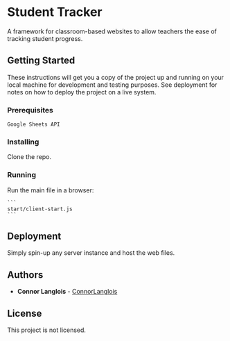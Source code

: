 # Student Tracker

A framework for classroom-based websites to allow teachers the ease of tracking student progress.

## Getting Started

These instructions will get you a copy of the project up and running on your local machine for development and testing purposes. See deployment for notes on how to deploy the project on a live system.

### Prerequisites

```
Google Sheets API
```

### Installing

Clone the repo.

### Running

Run the main file in a browser:

	```
	start/client-start.js
	```

## Deployment

Simply spin-up any server instance and host the web files.

## Authors

* **Connor Langlois** - [ConnorLanglois](https://github.com/ConnorLanglois)

## License

This project is not licensed.
